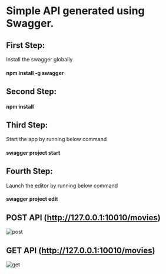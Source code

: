 # Simple API generated using Swagger.

## First Step:

Install the swagger globally

#### npm install -g swagger

## Second Step:

#### npm install

## Third Step:

Start the app by running below command

#### swagger project start

## Fourth Step:

Launch the editor by running below command

#### swagger project edit

## POST API (http://127.0.0.1:10010/movies)

![post](https://user-images.githubusercontent.com/19606332/54028583-84947880-41cb-11e9-8bd6-c1a9607b905c.JPG)

## GET API (http://127.0.0.1:10010/movies)

![get](https://user-images.githubusercontent.com/19606332/54028702-f10f7780-41cb-11e9-98af-ec401821346e.JPG)

